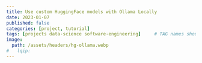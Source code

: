 ```yaml
---
title: Use custom HuggingFace models with Ollama Locally
date: 2023-01-07
published: false
categories: [project, tutorial]
tags: [projects data-science software-engineering]     # TAG names should always be lowercase
image:
  path: /assets/headers/hg-ollama.webp
#   lqip: 
---
```

